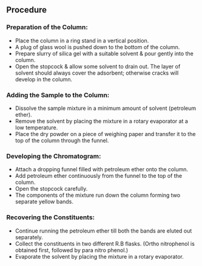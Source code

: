 ## Procedure

<h3>Preparation of the Column:</h3>
<ul>
  <li>Place the column in a ring stand in a vertical position.</li>
  <li>A plug of glass wool is pushed down to the bottom of the column.</li>
  <li>Prepare slurry of silica gel with a suitable solvent &amp; pour gently into the column.</li>
  <li>Open the stopcock &amp; allow some solvent to drain out. The layer of solvent should always cover the adsorbent; otherwise cracks will develop in the column.</li>
</ul>

<h3>Adding the Sample to the Column:</h3>
<ul>
  <li>Dissolve the sample mixture in a minimum amount of solvent (petroleum ether).</li>
  <li>Remove the solvent by placing the mixture in a rotary evaporator at a low temperature.</li>
  <li>Place the dry powder on a piece of weighing paper and transfer it to the top of the column through the funnel.</li>
</ul>

<h3>Developing the Chromatogram:</h3>
<ul>
  <li>Attach a dropping funnel filled with petroleum ether onto the column.</li>
  <li>Add petroleum ether continuously from the funnel to the top of the column.</li>
  <li>Open the stopcock carefully.</li>
  <li>The components of the mixture run down the column forming two separate yellow bands.</li>
</ul>

<h3>Recovering the Constituents:</h3>
<ul>
  <li>Continue running the petroleum ether till both the bands are eluted out separately.</li>
  <li>Collect the constituents in two different R.B flasks. (Ortho nitrophenol is obtained first, followed by para nitro phenol.)</li>
  <li>Evaporate the solvent by placing the mixture in a rotary evaporator.</li>
</ul>
